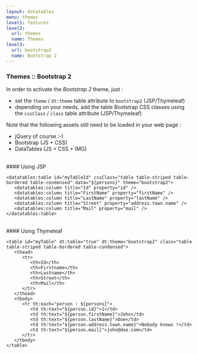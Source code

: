 ```yaml
---
layout: datatables
menu: themes
level1: features
level2: 
  url: themes
  name: Themes
level3:
  url: bootstrap2
  name: Bootstrap 2
---
```


### Themes :: Bootstrap 2

In order to activate the _Bootstrap 2_ theme, just :

 * set the `theme` / `dt:theme` table attribute to `bootstrap2` (JSP/Thymeleaf)
 * depending on your needs, add the table Bootstrap CSS classes using the `cssClass` / `class` table attribute (JSP/Thymeleaf)

Note that the following assets still need to be loaded in your web page :

 * jQuery of course :-)
 * Bootstrap (JS + CSS)
 * DataTables (JS + CSS + IMG)

<br />
#### Using JSP

	<datatables:table id="myTableId" cssClass="table table-striped table-bordered table-condensed" data="${persons}" theme="bootstrap2">
	   <datatables:column title="Id" property="id" />
	   <datatables:column title="FirstName" property="firstName" />
	   <datatables:column title="LastName" property="lastName" />
	   <datatables:column title="Street" property="address.town.name" />
	   <datatables:column title="Mail" property="mail" />
	</datatables:table>

<br />
#### Using Thymeleaf

	<table id="myTable" dt:table="true" dt:theme="bootstrap2" class="table table-striped table-bordered table-condensed">
	   <thead>
	      <tr>
	         <th>Id</th>
	         <th>Firstname</th>
	         <th>Lastname</th>
	         <th>Street</th>
	         <th>Mail</th>
	      </tr>
	   </thead>
	   <tbody>
	      <tr th:each="person : ${persons}">
	         <td th:text="${person.id}">1</td>
	         <td th:text="${person.firstName}">John</td>
	         <td th:text="${person.lastName}">Doe</td>
	         <td th:text="${person.address.town.name}">Nobody knows !</td>
	         <td th:text="${person.mail}">john@doe.com</td>
	      </tr>
	   </tbody>
	</table>
